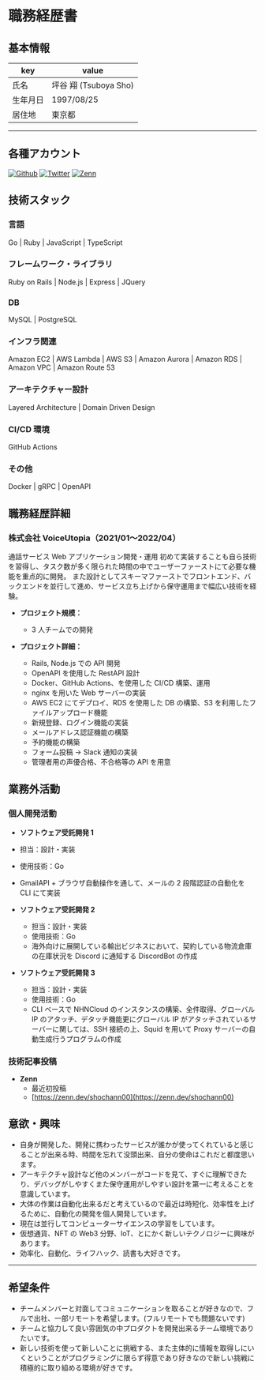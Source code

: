 # 職務経歴書

## 基本情報

| key      | value                 |
| -------- | --------------------- |
| 氏名     | 坪谷 翔 (Tsuboya Sho) |
| 生年月日 | 1997/08/25            |
| 居住地   | 東京都                |

---

## 各種アカウント

<p>
<a href="https://github.com/git-shochann" target="_blank"><img alt="Github" src="https://img.shields.io/badge/git_shochann-%2312100E.svg?&style=flat-square&logo=Github&logoColor=white" /></a>
<a href="https://twitter.com/00sht_" target="_blank"><img alt="Twitter" src="https://img.shields.io/badge/@00sht_-%231DA1F2.svg?&style=flat-square&logo=twitter&logoColor=white" /></a>
<a href="https://zenn.dev/shochann00" target="_blank"><img alt="Zenn" src="https://img.shields.io/badge/shochann00-3EA8FF.svg?&style=flat-square&logo=Zenn&logoColor=white" /></a>
</p>

## 技術スタック

### 言語

Go | Ruby | JavaScript | TypeScript

### フレームワーク・ライブラリ

Ruby on Rails | Node.js | Express | JQuery

### DB

MySQL | PostgreSQL

### インフラ関連

Amazon EC2 | AWS Lambda | AWS S3 | Amazon Aurora | Amazon RDS | Amazon VPC | Amazon Route 53

### アーキテクチャー設計

Layered Architecture | Domain Driven Design

### CI/CD 環境

GitHub Actions

### その他

Docker | gRPC | OpenAPI

## 職務経歴詳細

### 株式会社 VoiceUtopia（2021/01〜2022/04）

通話サービス Web アプリケーション開発・運用
初めて実装することも自ら技術を習得し、タスク数が多く限られた時間の中でユーザーファーストにて必要な機能を重点的に開発。
また設計としてスキーマファーストでフロントエンド、バックエンドを並行して進め、サービス立ち上げから保守運用まで幅広い技術を経験。

- **プロジェクト規模：**
  - 3 人チームでの開発
- **プロジェクト詳細：**

  - Rails, Node.js での API 開発
  - OpenAPI を使用した RestAPI 設計
  - Docker、GitHub Actions、を使用した CI/CD 構築、運用
  - nginx を用いた Web サーバーの実装
  - AWS EC2 にてデプロイ、RDS を使用した DB の構築、S3 を利用したファイルアップロード機能
  - 新規登録、ログイン機能の実装
  - メールアドレス認証機能の構築
  - 予約機能の構築
  - フォーム投稿 -> Slack 通知の実装
  - 管理者用の声優合格、不合格等の API を用意

## 業務外活動

### 個人開発活動

- **ソフトウェア受託開発 1**

- 担当：設計・実装
- 使用技術：Go
- GmailAPI + ブラウザ自動操作を通して、メールの 2 段階認証の自動化を CLI にて実装

- **ソフトウェア受託開発 2**

  - 担当：設計・実装
  - 使用技術：Go
  - 海外向けに展開している輸出ビジネスにおいて、契約している物流倉庫の在庫状況を Discord に通知する DiscordBot の作成

- **ソフトウェア受託開発 3**

  - 担当：設計・実装
  - 使用技術：Go
  - CLI ベースで NHNCloud のインスタンスの構築、全件取得、グローバル IP のアタッチ、デタッチ機能更にグローバル IP がアタッチされているサーバーに関しては、SSH 接続の上、Squid を用いて Proxy サーバーの自動生成行うプログラムの作成

### 技術記事投稿

- **Zenn**
  - 最近初投稿
  - [https://zenn.dev/shochann00](https://zenn.dev/shochann00)

## 意欲・興味

- 自身が開発した、開発に携わったサービスが誰かが使ってくれていると感じることが出来る時、時間を忘れて没頭出来、自分の使命はこれだと都度思います。
- アーキテクチャ設計など他のメンバーがコードを見て、すぐに理解できたり、デバッグがしやすくまた保守運用がしやすい設計を第一に考えることを意識しています。
- 大体の作業は自動化出来るだと考えているので最近は時短化、効率性を上げるために、自動化の開発を個人開発しています。
- 現在は並行してコンピューターサイエンスの学習をしています。
- 仮想通貨、NFT の Web3 分野、IoT、とにかく新しいテクノロジーに興味があります。
- 効率化、自動化、ライフハック、読書も大好きです。

---

## 希望条件

- チームメンバーと対面してコミュニケーションを取ることが好きなので、フルで出社、一部リモートを希望します。(フルリモートでも問題ないです)
- チームと協力して良い雰囲気の中プロダクトを開発出来るチーム環境でありたいです。
- 新しい技術を使って新しいことに挑戦する、また主体的に情報を取得しにいくということがプログラミングに限らず得意であり好きなので新しい挑戦に積極的に取り組める環境が好きです。
